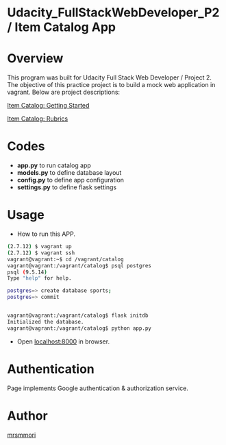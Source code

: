 Udacity_FullStackWebDeveloper_P2 / Item Catalog App
====

# Overview
This program was built for Udacity Full Stack Web Developer / Project 2.
The objective of this practice project is to build a mock web application in vagrant. Below are project descriptions:

<a href="https://docs.google.com/document/d/e/2PACX-1vT7XPf0O3oLCACjKEaRVc_Z-nNoG6_ssRoo_Mai5Ce6qFK_v7PpR1lxmudIOqzKo2asKOc89WC-qpfG/pub?embedded=true">Item Catalog: Getting Started</a>


<a href="https://review.udacity.com/#!/rubrics/2008/view">Item Catalog: Rubrics</a>

# Codes
- **app.py** to run catalog app
- **models.py** to define database layout
- **config.py** to define app configuration
- **settings.py** to define flask settings

# Usage

- How to run this APP.
``` bash 
(2.7.12) $ vagrant up
(2.7.12) $ vagrant ssh
vagrant@vagrant:~$ cd /vagrant/catalog
vagrant@vagrant:/vagrant/catalog$ psql postgres
psql (9.5.14)
Type "help" for help.

postgres=> create database sports;
postgres=> commit


vagrant@vagrant:/vagrant/catalog$ flask initdb
Initialized the database.
vagrant@vagrant:/vagrant/catalog$ python app.py

```

- Open <a href="localhost:8000">localhost:8000</a> in browser.


# Authentication
Page implements Google authentication & authorization service.


# Author

[mrsmmori](https://github.com/mrsmmori)
